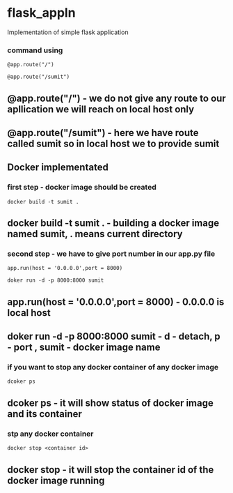 # flask_appln
Implementation of simple flask application

### command using
```
@app.route("/") 
```
```
@app.route("/sumit") 
```
## @app.route("/") - we do not give any route to our apllication we will reach on local host only
## @app.route("/sumit") - here we have route called sumit so in local host we to provide sumit

## Docker implementated

### first step - docker image should be created
```
docker build -t sumit .
```
## docker build -t sumit .  - building a docker image named sumit, . means current directory

### second step - we have to give port number in our app.py file
```
app.run(host = '0.0.0.0',port = 8000)
```
```
doker run -d -p 8000:8000 sumit
```
## app.run(host = '0.0.0.0',port = 8000) - 0.0.0.0 is local host
## doker run -d -p 8000:8000 sumit - d - detach, p - port , sumit - docker image name

### if you want to stop any docker container of any docker image
```
dcoker ps
```
## dcoker ps - it will show status of docker image and its container

### stp any docker container
```
docker stop <container id>
```
## docker stop <container id> - it will stop the container id of the docker image running

